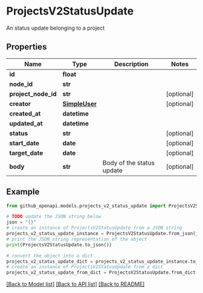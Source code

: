 # ProjectsV2StatusUpdate

An status update belonging to a project

## Properties

Name | Type | Description | Notes
------------ | ------------- | ------------- | -------------
**id** | **float** |  | 
**node_id** | **str** |  | 
**project_node_id** | **str** |  | [optional] 
**creator** | [**SimpleUser**](SimpleUser.md) |  | [optional] 
**created_at** | **datetime** |  | 
**updated_at** | **datetime** |  | 
**status** | **str** |  | [optional] 
**start_date** | **date** |  | [optional] 
**target_date** | **date** |  | [optional] 
**body** | **str** | Body of the status update | [optional] 

## Example

```python
from github_openapi.models.projects_v2_status_update import ProjectsV2StatusUpdate

# TODO update the JSON string below
json = "{}"
# create an instance of ProjectsV2StatusUpdate from a JSON string
projects_v2_status_update_instance = ProjectsV2StatusUpdate.from_json(json)
# print the JSON string representation of the object
print(ProjectsV2StatusUpdate.to_json())

# convert the object into a dict
projects_v2_status_update_dict = projects_v2_status_update_instance.to_dict()
# create an instance of ProjectsV2StatusUpdate from a dict
projects_v2_status_update_from_dict = ProjectsV2StatusUpdate.from_dict(projects_v2_status_update_dict)
```
[[Back to Model list]](../README.md#documentation-for-models) [[Back to API list]](../README.md#documentation-for-api-endpoints) [[Back to README]](../README.md)



